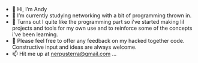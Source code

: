 - 👋 Hi, I’m Andy
- 🌱 I’m currently studying networking with a bit of programming thrown in.
- 👀 Turns out I quite like the programming part so i've started making lil projects and tools for my own use and to reinforce some of the concepts i've been learning.
- 💞️ Please feel free to offer any feedback on my hacked together code. Constructive input and ideas are always welcome.
- 📫 Hit me up at nerpusterra@gmail.com ...

<!---
volt-thrower/volt-thrower is a ✨ special ✨ repository because its `README.md` (this file) appears on your GitHub profile.
You can click the Preview link to take a look at your changes.
--->
